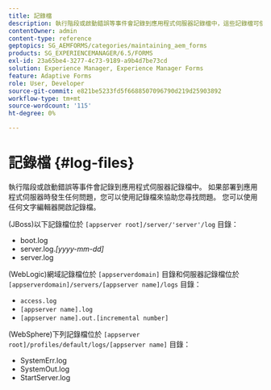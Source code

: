 ```yaml
---
title: 記錄檔
description: 執行階段或啟動錯誤等事件會記錄到應用程式伺服器記錄檔中，這些記錄檔可使用任何文字編輯器開啟。
contentOwner: admin
content-type: reference
geptopics: SG_AEMFORMS/categories/maintaining_aem_forms
products: SG_EXPERIENCEMANAGER/6.5/FORMS
exl-id: 23a65be4-3277-4c73-9189-a9b4d7be73cd
solution: Experience Manager, Experience Manager Forms
feature: Adaptive Forms
role: User, Developer
source-git-commit: e821be5233fd5f6688507096790d219d25903892
workflow-type: tm+mt
source-wordcount: '115'
ht-degree: 0%

---
```


# 記錄檔 {#log-files}

執行階段或啟動錯誤等事件會記錄到應用程式伺服器記錄檔中。 如果部署到應用程式伺服器時發生任何問題，您可以使用記錄檔來協助您尋找問題。 您可以使用任何文字編輯器開啟記錄檔。

(JBoss)以下記錄檔位於 `[appserver root]/server/'server'/log` 目錄：

* boot.log
* server.log.*[yyyy-mm-dd]*
* server.log

(WebLogic)網域記錄檔位於 `[appserverdomain]` 目錄和伺服器記錄檔位於 `[appserverdomain]/servers/[appserver name]/logs` 目錄：

* `access.log`
* `[appserver name].log`
* `[appserver name].out.[incremental number]`

(WebSphere)下列記錄檔位於 `[appserver root]/profiles/default/logs/[appserver name]` 目錄：

* SystemErr.log
* SystemOut.log
* StartServer.log
